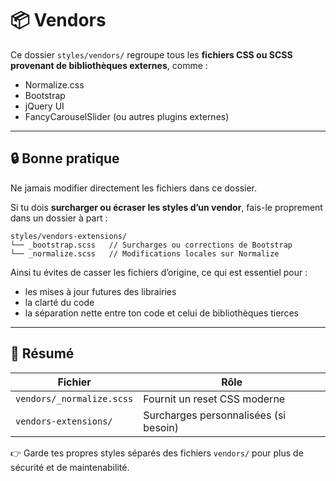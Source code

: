 # 📦 Vendors

Ce dossier `styles/vendors/` regroupe tous les **fichiers CSS ou SCSS provenant de bibliothèques externes**, comme :

- Normalize.css
- Bootstrap
- jQuery UI
- FancyCarouselSlider (ou autres plugins externes)

---

## 🔒 Bonne pratique

Ne jamais modifier directement les fichiers dans ce dossier.

Si tu dois **surcharger ou écraser les styles d’un vendor**, fais-le proprement dans un dossier à part :

```
styles/vendors-extensions/
└── _bootstrap.scss   // Surcharges ou corrections de Bootstrap
└── _normalize.scss   // Modifications locales sur Normalize
```

Ainsi tu évites de casser les fichiers d’origine, ce qui est essentiel pour :

- les mises à jour futures des librairies
- la clarté du code
- la séparation nette entre ton code et celui de bibliothèques tierces

---

## 📘 Résumé

| Fichier                   | Rôle                                  |
| ------------------------- | ------------------------------------- |
| `vendors/_normalize.scss` | Fournit un reset CSS moderne          |
| `vendors-extensions/`     | Surcharges personnalisées (si besoin) |

👉 Garde tes propres styles séparés des fichiers `vendors/` pour plus de sécurité et de maintenabilité.
